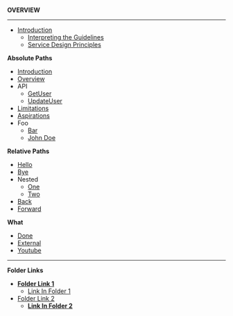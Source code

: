 **OVERVIEW**

---

- [Introduction](/docs/home.md)
  - [Interpreting the Guidelines](/docs/interpreting-guidelines.md)
  - [Service Design Principles](/docs/service-design.md)

**Absolute Paths**

- [Introduction](/introduction)
- [Overview](/overview.md)
- API
  - [GetUser](/api/get-user)
  - [UpdateUser](/api/update-user.md)
- [Limitations](limitations)
- [Aspirations](aspirations.md)
- Foo
  - [Bar](foo/bar)
  - [John Doe](foo/john-doe.md)

**Relative Paths**

- [Hello](./hello)
- [Bye](./bye.md)
- Nested
  - [One](./nested/one)
  - [Two](./nested/two.md)
- [Back](../back)
- [Forward](../forward.md)

**What**

- [Done](/)
- [External](https://docs.developer.tech.gov.sg/docs/doc-tortle-user-guide)
- [Youtube](https://youtube.com)

---

**Folder Links**

- [**Folder Link 1**](folder-link-one)
  - [Link In Folder 1](link-in-folder-one)
- [Folder Link 2](folder-link-two)
  - [**Link In Folder 2**](link-in-folder-two)
